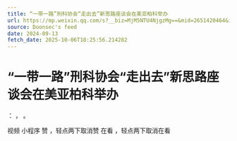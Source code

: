 ```yaml
---
title: “一带一路”刑科协会“走出去”新思路座谈会在美亚柏科举办
url: https://mp.weixin.qq.com/s?__biz=MjM5NTU4NjgzMg==&mid=2651420464&idx=1&sn=3b0227e255a85aee80eefb06f95afc02
source: Doonsec's feed
date: 2024-09-13
fetch_date: 2025-10-06T18:25:56.214282
---
```


# “一带一路”刑科协会“走出去”新思路座谈会在美亚柏科举办

：
，
。

视频
小程序
赞
，轻点两下取消赞
在看
，轻点两下取消在看